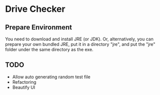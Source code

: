 # Drive Checker

## Prepare Environment
You need to download and install JRE (or JDK).
Or, alternatively, you can prepare your own bundled JRE, put it in a directory "jre", and put the
"jre" folder under the same directory as the exe.

## TODO
- Allow auto generating random test file
- Refactoring
- Beautify UI
